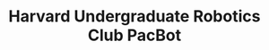 ---
title: "Harvard Undergraduate Robotics Club PacBot"
excerpt: "Competed in Pacbot competition with the objective of building a robot to beat PacMan. Worked on the controls team where I was responsible for low level PID trajectory following."
year: "2020"
include_on_website: true
image: "pacman.gif"
links_to_code: "https://github.com/HarvardURC/Pacbot"
links_to_video: ""
links_to_website: ""
permalink: /portfolio/pacbot
---